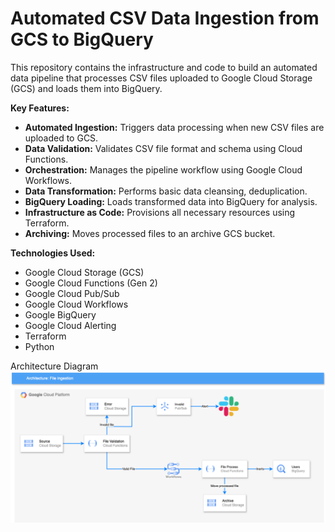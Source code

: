# Automated CSV Data Ingestion from GCS to BigQuery

This repository contains the infrastructure and code to build an automated data pipeline that processes CSV files uploaded to Google Cloud Storage (GCS) and loads them into BigQuery.

**Key Features:**

* **Automated Ingestion:** Triggers data processing when new CSV files are uploaded to GCS.
* **Data Validation:** Validates CSV file format and schema using Cloud Functions.
* **Orchestration:** Manages the pipeline workflow using Google Cloud Workflows.
* **Data Transformation:** Performs basic data cleansing, deduplication.
* **BigQuery Loading:** Loads transformed data into BigQuery for analysis.
* **Infrastructure as Code:** Provisions all necessary resources using Terraform.
* **Archiving:** Moves processed files to an archive GCS bucket.

**Technologies Used:**

* Google Cloud Storage (GCS)
* Google Cloud Functions (Gen 2)
* Google Cloud Pub/Sub
* Google Cloud Workflows
* Google BigQuery
* Google Cloud Alerting
* Terraform
* Python

Architecture Diagram ![gravitai.drawio.png](gravitai.drawio.png)